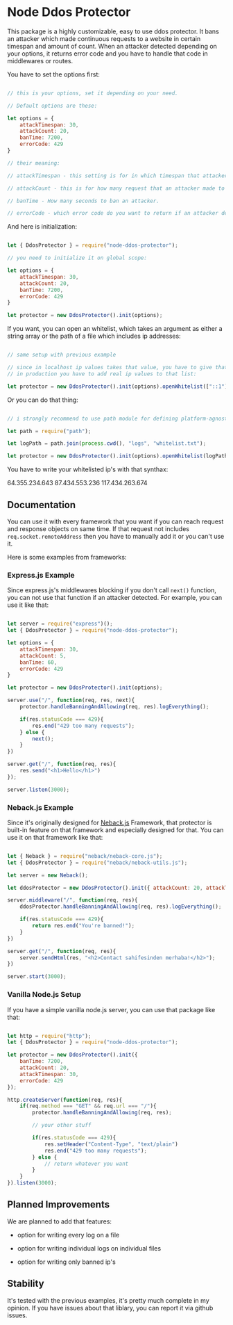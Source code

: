 # Node Ddos Protector

This package is a highly customizable, easy to use ddos protector. It bans an attacker which made continuous requests to a website in certain timespan and amount of count. When an attacker detected depending on your options, it returns error code and you have to handle that code in middlewares or routes.

You have to set the options first:

```javascript

// this is your options, set it depending on your need.

// Default options are these:

let options = {
    attackTimespan: 30, 
    attackCount: 20,
    banTime: 7200,
    errorCode: 429
}

// their meaning:

// attackTimespan - this setting is for in which timespan that attacker makes certain amount of request to ban him as seconds. 

// attackCount - this is for how many request that an attacker made to ban him.

// banTime - How many seconds to ban an attacker.

// errorCode - which error code do you want to return if an attacker detected.

```

And here is initialization:

```javascript

let { DdosProtector } = require("node-ddos-protector");

// you need to initialize it on global scope:

let options = {
    attackTimespan: 30, 
    attackCount: 20,
    banTime: 7200,
    errorCode: 429
}

let protector = new DdosProtector().init(options);

```

If you want, you can open an whitelist, which takes an argument as either a string array or the path of a file which includes ip addresses:

```javascript

// same setup with previous example

// since in localhost ip values takes that value, you have to give that value for being able to test it on localhost.
// in production you have to add real ip values to that list:

let protector = new DdosProtector().init(options).openWhitelist(["::1"]) 

```

Or you can do that thing:

```javascript

// i strongly recommend to use path module for defining platform-agnostic paths:

let path = require("path");

let logPath = path.join(process.cwd(), "logs", "whitelist.txt");

let protector = new DdosProtector().init(options).openWhitelist(logPath);

```

You have to write your whitelisted ip's with that synthax:

64.355.234.643
87.434.553.236
117.434.263.674

## Documentation

You can use it with every framework that you want if you can reach request and response objects on same time. If that request not includes `req.socket.remoteAddress` then you have to manually add it or you can't use it.

Here is some examples from frameworks:

### Express.js Example

Since express.js's middlewares blocking if you don't call `next()` function, you can not use that function if an attacker detected. For example, you can use it like that:

```javascript

let server = require("express")();
let { DdosProtector } = require("node-ddos-protector");

let options = {
    attackTimespan: 30,
    attackCount: 5,
    banTime: 60,
    errorCode: 429
}

let protector = new DdosProtector().init(options);

server.use("/", function(req, res, next){
    protector.handleBanningAndAllowing(req, res).logEverything();

    if(res.statusCode === 429){
        res.end("429 too many requests");
    } else {
        next();
    }
})

server.get("/", function(req, res){
    res.send("<h1>Hello</h1>")
});

server.listen(3000);

```

### Neback.js Example

Since it's originally designed for <a href="https://www.npmjs.com/package/neback">Neback.js<a> Framework, that protector is built-in feature on that framework and especially designed for that. You can use it on that framework like that:

```javascript

let { Neback } = require("neback/neback-core.js");
let { DdosProtector } = require("neback/neback-utils.js");

let server = new Neback();

let ddosProtector = new DdosProtector().init({ attackCount: 20, attackTimespan: 30, banTime: 7200, errorCode: 429 });

server.middleware("/", function(req, res){
    ddosProtector.handleBanningAndAllowing(req, res).logEverything();

    if(res.statusCode === 429){
        return res.end("You're banned!");
    }
})

server.get("/", function(req, res){
    server.sendHtml(res, "<h2>Contact sahifesinden merhaba!</h2>");
})

server.start(3000);

```

### Vanilla Node.js Setup

If you have a simple vanilla node.js server, you can use that package like that:

```javascript

let http = require("http");
let { DdosProtector } = require("node-ddos-protector");

let protector = new DdosProtector().init({ 
    banTime: 7200, 
    attackCount: 20, 
    attackTimespan: 30, 
    errorCode: 429 
});

http.createServer(function(req, res){
    if(req.method === "GET" && req.url === "/"){
        protector.handleBanningAndAllowing(req, res);

        // your other stuff

        if(res.statusCode === 429){
            res.setHeader("Content-Type", "text/plain")
            res.end("429 too many requests");
        } else {
            // return whatever you want
        }
    }
}).listen(3000);

```

## Planned Improvements

We are planned to add that features:

* option for writing every log on a file

* option for writing individual logs on individual files

* option for writing only banned ip's

## Stability

It's tested with the previous examples, it's pretty much complete in my opinion. If you have issues about that liblary, you can report it via github issues.